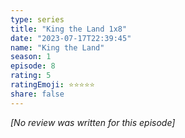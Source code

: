```yaml
---
type: series
title: "King the Land 1x8"
date: "2023-07-17T22:39:45"
name: "King the Land"
season: 1
episode: 8
rating: 5
ratingEmoji: ⭐️⭐️⭐️⭐️⭐️
share: false
---
```


_[No review was written for this episode]_
